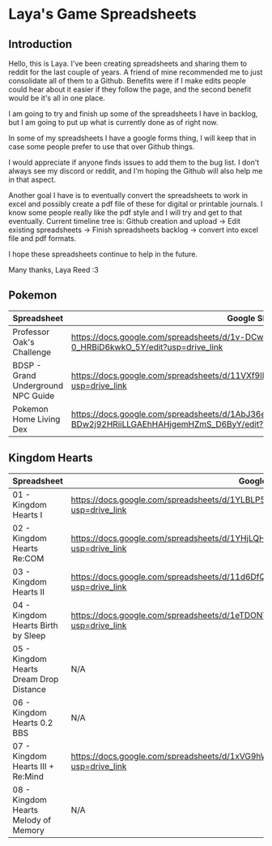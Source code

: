 # Laya's Game Spreadsheets
## Introduction

Hello, this is Laya. I've been creating spreadsheets and sharing them to reddit for the last couple of years. A friend of mine recommended me to just consolidate all of them to a Github. Benefits were if I make edits people could hear about it easier if they follow the page, and the second benefit would be it's all in one place. 

I am going to try and finish up some of the spreadsheets I have in backlog, but I am going to put up what is currently done as of right now. 

In some of my spreadsheets I have a google forms thing, I will keep that in case some people prefer to use that over Github things. 

I would appreciate if anyone finds issues to add them to the bug list. I don't always see my discord or reddit, and I'm hoping the Github will also help me in that aspect. 

Another goal I have is to eventually convert the spreadsheets to work in excel and possibly create a pdf file of these for digital or printable journals. I know some people really like the pdf style and I will try and get to that eventually. Current timeline tree is: Github creation and upload -> Edit existing spreadsheets -> Finish spreadsheets backlog -> convert into excel file and pdf formats.

I hope these spreadsheets continue to help in the future. 

Many thanks,
Laya Reed :3

## Pokemon 
|Spreadsheet  |Google Sheets Link|
|--|--|
|Professor Oak's Challenge|https://docs.google.com/spreadsheets/d/1v-DCw8LAvWppnyf2bcFFMolMlQQ-0_HRBiD6kwkO_5Y/edit?usp=drive_link|
|BDSP - Grand Underground NPC Guide  | https://docs.google.com/spreadsheets/d/11VXf9IB9VkJLMhhID6Jtb_jrPUp7JvCcZrCsCLdoanE/edit?usp=drive_link|
|Pokemon Home Living Dex|https://docs.google.com/spreadsheets/d/1AbJ36eY_-BDw2j92HRiiLLGAEhHAHjgemHZmS_D6ByY/edit?usp=drive_link|


## Kingdom Hearts

|Spreadsheet|Google Sheets Link|
|--|--|
|01 - Kingdom Hearts I  |https://docs.google.com/spreadsheets/d/1YLBLP5RWenWMBBWTz3aA3CBvnv4l11Nwx0AgC9ELGUI/edit?usp=drive_link  |
|02 - Kingdom Hearts Re:COM  |https://docs.google.com/spreadsheets/d/1YHjLQHo9knMNjK_NM4Qx2MmN9-sImCV3crtE-qvijqk/edit?usp=drive_link  |
|03 - Kingdom Hearts II  |https://docs.google.com/spreadsheets/d/11d6DfQQjtdqDif2Tsm1s_ME-TmNHIyjh2x5DD_kLa9A/edit?usp=drive_link  |
|04 - Kingdom Hearts Birth by Sleep  |https://docs.google.com/spreadsheets/d/1eTDONYFlZI4ERcM2OE27MI4oHX8sqt4yBMQddNXy7AU/edit?usp=drive_link  |
|05 - Kingdom Hearts Dream Drop Distance  | N/A |
|06 - Kingdom Hearts 0.2 BBS  | N/A  |
|07 - Kingdom Hearts III + Re:Mind|https://docs.google.com/spreadsheets/d/1xVG9hWTz31ahK7voLQuICG-TVvJAoXp6-yJMrDBi590/edit?usp=drive_link |
|08 - Kingdom Hearts Melody of Memory|N/A|
